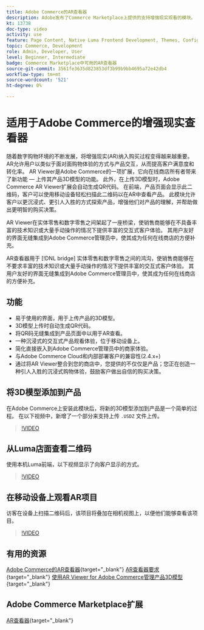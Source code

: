 ```yaml
---
title: Adobe Commerce的AR查看器
description: Adobe发布了Commerce Marketplace上提供的支持增强现实观看的模块。
kt: 13738
doc-type: video
activity: use
feature: Page Content, Native Luma Frontend Development, Themes, Configuration
topic: Commerce, Development
role: Admin, Developer, User
level: Beginner, Intermediate
badge: Commerce Marketplace中可用的AR查看器
source-git-commit: 3561fe3635d823853df3b99b9bb4695a72e42db4
workflow-type: tm+mt
source-wordcount: '521'
ht-degree: 0%

---
```



# 适用于Adobe Commerce的增强现实查看器

随着数字购物环境的不断发展，将增强现实(AR)纳入购买过程变得越来越重要。 AR允许用户以类似于面对面购物体验的方式与产品交互，从而提高客户满意度和转化率。
AR Viewer是Adobe Commerce的一项扩展，它向在线商店所有者带来了新功能 — 上传其产品3D模型的功能。 此外，在上传3D模型时，Adobe Commerce AR Viewer扩展会自动生成QR代码。 在前端，产品页面会显示此二维码，客户可以使用移动设备轻松扫描此二维码以在AR中查看产品。 此模块允许客户以更沉浸式、更引人入胜的方式探索产品，增强他们对产品的理解，并帮助做出更明智的购买决策。

AR Viewer在实体零售和数字零售之间架起了一座桥梁，使销售商能够在不具备丰富的技术知识或大量手动操作的情况下提供丰富的交互式客户体验。 其用户友好的界面无缝集成到Adobe Commerce管理员中，使其成为任何在线商店的方便补充。

AR查看器用于 [!DNL bridge] 实体零售和数字零售之间的鸿沟，使销售商能够在不要求丰富的技术知识或大量手动操作的情况下提供丰富的交互式客户体验。 其用户友好的界面无缝集成到Adobe Commerce管理员中，使其成为任何在线商店的方便补充。

## 功能

- 易于使用的界面，用于上传产品的3D模型。
- 3D模型上传时自动生成QR代码。
- 将QR码无缝集成到产品页面中以用于AR查看。
- 一种沉浸式的交互式产品观看体验，位于移动设备上。
- 简化直接嵌入到Adobe Commerce管理员中的商家体验。
- 与Adobe Commerce Cloud和内部部署客户的兼容性(2.4.x+)
- 通过将AR Viewer整合到您的商店中，您提供的不仅仅是产品；您正在创造一种引人入胜的沉浸式购物体验，鼓励客户做出自信的购买决策。

## 将3D模型添加到产品

在Adobe Commerce上安装此模块后，将新的3D模型添加到产品是一个简单的过程。
在以下视频中，新增了一个部分来支持上传 `.USDZ` 文件上传。

>[!VIDEO](https://video.tv.adobe.com/v/3422370?learn=on)

## 从Luma店面查看二维码

使用本机Luma前端，以下视频显示了向客户显示的方式。

>[!VIDEO](https://video.tv.adobe.com/v/3422371?learn=on)

## 在移动设备上观看AR项目

访客在设备上扫描二维码后，该项目将叠加在相机视图上，以便他们能够查看该项目。

>[!VIDEO](https://video.tv.adobe.com/v/3422372?learn=on)

## 有用的资源

[Adobe Commerce的AR查看器](https://experienceleague.adobe.com/docs/commerce-admin/catalog/products/digital-assets/product-3d-model/ar-viewer-overview.html){target="_blank"}
[AR查看器要求](https://experienceleague.adobe.com/docs/commerce-admin/catalog/products/digital-assets/product-3d-model/ar-viewer-requirements.html){target="_blank"}
[使用AR Viewer for Adobe Commerce管理产品3D模型](https://experienceleague.adobe.com/docs/commerce-admin/catalog/products/digital-assets/product-3d-model/ar-viewer-setup.html){target="_blank"}

## Adobe Commerce Marketplace扩展

[AR查看器](https://commercemarketplace.adobe.com/magento-module-arviewer.html){target="_blank"}

